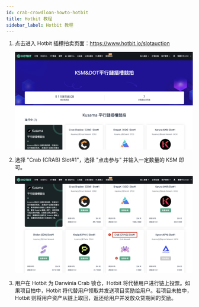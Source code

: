 ```yaml
---
id: crab-crowdloan-howto-hotbit
title: Hotbit 教程
sidebar_label: Hotbit 教程
---
```


1. 点击进入 Hotbit 插槽拍卖页面：https://www.hotbit.io/slotauction

   ![hotbit1](./assets/crowdloan/hotbit1.png)


2. 选择 "Crab (CRAB) Slot#1"，选择 "点击参与" 并输入一定数量的 KSM 即可。
   
   ![hotbit2](./assets/crowdloan/hotbit2.png)
   

3. 用户在 Hotbit 为 Darwinia Crab 锁仓，Hotbit 将代替用户进行链上投票。如果项目拍中，Hotbit 将代替用户领取并发送项目奖励给用户。若项目未拍中，Hotbit 则将用户资产从链上取回，返还给用户并发放众贷期间的奖励。